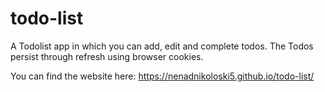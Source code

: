 # todo-list
A Todolist app in which you can add, edit and complete todos. The Todos persist through refresh using browser cookies.

You can find the website here: https://nenadnikoloski5.github.io/todo-list/
